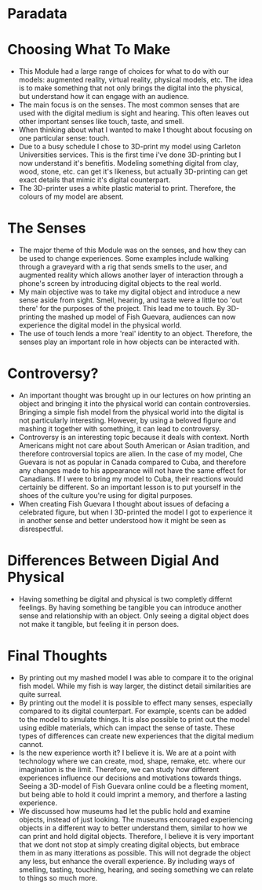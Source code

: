 # Paradata

# Choosing What To Make
- This Module had a large range of choices for what to do with our models: augmented reality, virtual reality, physical models, etc. The idea is to make something that not only brings the digital into the physical, but understand how it can engage with an audience. 
- The main focus is on the senses. The most common senses that are used with the digital medium is sight and hearing. This often leaves out other important senses like touch, taste, and smell. 
- When thinking about what I wanted to make I thought about focusing on one particular sense: touch. 
- Due to a busy schedule I chose to 3D-print my model using Carleton Universities services. This is the first time i've done 3D-printing but I now understand it's benefitis. Modeling something digital from clay, wood, stone, etc. can get it's likeness, but actually 3D-printing can get exact details that mimic it's digital counterpart.
- The 3D-printer uses a white plastic material to print. Therefore, the colours of my model are absent. 

# The Senses
- The major theme of this Module was on the senses, and how they can be used to change experiences. Some examples include walking through a graveyard with a rig that sends smells to the user, and augmented reality which allows another layer of interaction through a phone's screen by introducing digital objects to the real world. 
- My main objective was to take my digital object and introduce a new sense aside from sight. Smell, hearing, and taste were a little too 'out there' for the purposes of the project. This lead me to touch. By 3D-printing the mashed up model of Fish Guevara, audiences can now experience the digital model in the physical world.
- The use of touch lends a more 'real' identity to an object. Therefore, the senses play an important role in how objects can be interacted with. 

# Controversy?
- An important thought was brought up in our lectures on how printing an object and bringing it into the physical world can contain controversies. Bringing a simple fish model from the physical world into the digital is not particularly interesting. However, by using a beloved figure and mashing it together with something, it can lead to controversy. 
- Controversy is an interesting topic because it deals with context. North Americans might not care about South American or Asian tradition, and therefore controversial topics are alien. In the case of my model, Che Guevara is not as popular in Canada compared to Cuba, and therefore any changes made to his appearance will not have the same effect for Canadians. If I were to bring my model to Cuba, their reactions would certainly be different. So an important lesson is to put yourself in the shoes of the culture you're using for digital purposes. 
- When creating Fish Guevara I thought about issues of defacing a celebrated figure, but when I 3D-printed the model I got to experience it in another sense and better understood how it might be seen as disrespectful.  

# Differences Between Digial And Physical
- Having something be digital and physical is two completly differnt feelings. By having something be tangible you can introduce another sense and relationship with an object. Only seeing a digital object does not make it tangible, but feeling it in person does. 

# Final Thoughts
- By printing out my mashed model I was able to compare it to the original fish model. While my fish is way larger, the distinct detail similarities are quite surreal. 
- By printing out the model it is possible to effect many senses, especially compared to its digital counterpart. For example, scents can be added to the model to simulate things. It is also possible to print out the model using edible materials, which can impact the sense of taste. These types of differences can create new experiences that the digital medium cannot. 
- Is the new experience worth it? I believe it is. We are at a point with technology where we can create, mod, shape, remake, etc. where our imagination is the limit. Therefore, we can study how different experiences influence our decisions and motivations towards things. Seeing a 3D-model of Fish Guevara online could be a fleeting moment, but being able to hold it could imprint a memory, and therfore a lasting experience. 
- We discussed how museums had let the public hold and examine objects, instead of just looking. The museums encouraged experiencing objects in a different way to better understand them, similar to how we can print and hold digital objects. Therefore, I believe it is very important that we dont not stop at simply creating digital objects, but embrace them in as many itterations as possible. This will not degrade the object any less, but enhance the overall experience. By including ways of smelling, tasting, touching, hearing, and seeing something we can relate to things so much more. 
